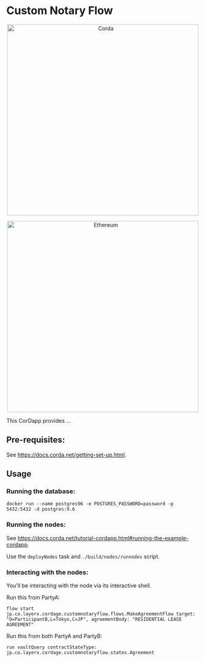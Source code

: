 # Custom Notary Flow
<p align="center">
  <img src="https://www.corda.net/wp-content/uploads/2016/11/fg005_corda_b.png" alt="Corda" width="500">
</p>

<p align="center">
  <img src="https://ethereum.org/assets/img/ethereum-logo-landscape-purple.7c3c27fd.png" alt="Ethereum" width="500">
</p>

This CorDapp provides ...


## Pre-requisites:
  
See https://docs.corda.net/getting-set-up.html.


## Usage

### Running the database:
```
docker run --name postgres96 -e POSTGRES_PASSWORD=password -p 5432:5432 -d postgres:9.6
```

### Running the nodes:

See https://docs.corda.net/tutorial-cordapp.html#running-the-example-cordapp.

Use the `deployNodes` task and `./build/nodes/runnodes` script.

### Interacting with the nodes:

You'll be interacting with the node via its interactive shell.

Run this from PartyA:
```
flow start jp.co.layerx.cordage.customnotaryflow.flows.MakeAgreementFlow target: "O=ParticipantB,L=Tokyo,C=JP", agreementBody: "RESIDENTIAL LEASE AGREEMENT"
```

Run this from both PartyA and PartyB:
```
run vaultQuery contractStateType: jp.co.layerx.cordage.customnotaryflow.states.Agreement
```
